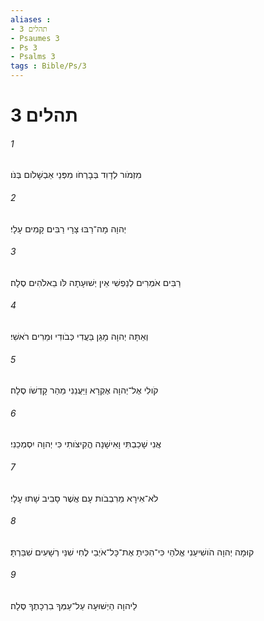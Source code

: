 ```yaml
---
aliases : 
- תהלים 3
- Psaumes 3
- Ps 3
- Psalms 3
tags : Bible/Ps/3
---
```


# תהלים 3

###### 1
מִזְמֹור לְדָוִד בְּבָרְחֹו מִפְּנֵי אַבְשָׁלֹום בְּנֹו׃
###### 2
יְהוָה מָה־רַבּוּ צָרָי רַבִּים קָמִים עָלָי׃
###### 3
רַבִּים אֹמְרִים לְנַפְשִׁי אֵין יְשׁוּעָתָה לֹּו בֵאלֹהִים סֶלָה׃
###### 4
וְאַתָּה יְהוָה מָגֵן בַּעֲדִי כְּבֹודִי וּמֵרִים רֹאשִׁי׃
###### 5
קֹולִי אֶל־יְהוָה אֶקְרָא וַיַּעֲנֵנִי מֵהַר קָדְשֹׁו סֶלָה׃
###### 6
אֲנִי שָׁכַבְתִּי וָאִישָׁנָה הֱקִיצֹותִי כִּי יְהוָה יִסְמְכֵנִי׃
###### 7
לֹא־אִירָא מֵרִבְבֹות עָם אֲשֶׁר סָבִיב שָׁתוּ עָלָי׃
###### 8
קוּמָה יְהוָה הֹושִׁיעֵנִי אֱלֹהַי כִּי־הִכִּיתָ אֶת־כָּל־אֹיְבַי לֶחִי שִׁנֵּי רְשָׁעִים שִׁבַּרְתָּ׃
###### 9
לַיהוָה הַיְשׁוּעָה עַל־עַמְּךָ בִרְכָתֶךָ סֶּלָה׃
